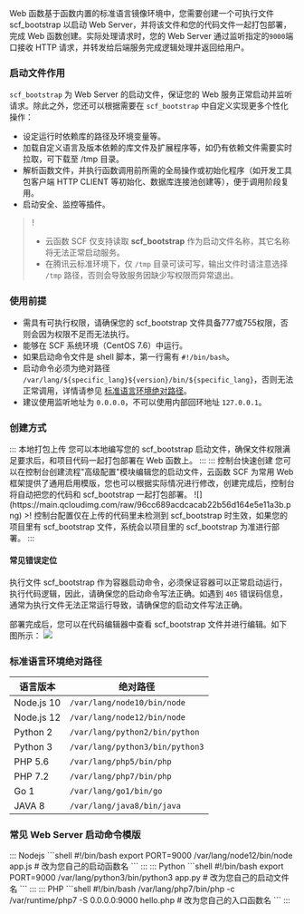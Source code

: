 Web 函数基于函数内置的标准语言镜像环境中，您需要创建一个可执行文件 scf_bootstrap 以启动 Web Server，并将该文件和您的代码文件一起打包部署，完成 Web 函数创建。实际处理请求时，您的 Web Server 通过监听指定的`9000`端口接收 HTTP 请求，并转发给后端服务完成逻辑处理并返回给用户。

### 启动文件作用
 `scf_bootstrap` 为 Web Server 的启动文件，保证您的 Web 服务正常启动并监听请求。除此之外，您还可以根据需要在 `scf_bootstrap` 中自定义实现更多个性化操作：

- 设定运行时依赖库的路径及环境变量等。
- 加载自定义语言及版本依赖的库文件及扩展程序等，如仍有依赖文件需要实时拉取，可下载至 /tmp 目录。
- 解析函数文件，并执行函数调用前所需的全局操作或初始化程序（如开发工具包客户端 HTTP CLIENT 等初始化、数据库连接池创建等），便于调用阶段复用。
- 启动安全、监控等插件。

>!
>- 云函数 SCF 仅支持读取 **scf_bootstrap** 作为启动文件名称，其它名称将无法正常启动服务。
>- 在腾讯云标准环境下，仅 `/tmp` 目录可读可写，输出文件时请注意选择 `/tmp` 路径，否则会导致服务因缺少写权限而异常退出。
>

### 使用前提
- 需具有可执行权限，请确保您的 scf_bootstrap 文件具备777或755权限，否则会因为权限不足而无法执行。
- 能够在 SCF 系统环境（CentOS 7.6）中运行。
- 如果启动命令文件是 shell 脚本，第一行需有 `#!/bin/bash`。
- 启动命令必须为绝对路径 `/var/lang/${specific_lang}${version}/bin/${specific_lang}`，否则无法正常调用，详情请参见 [标准语言环境绝对路径](#1)。
- 建议使用监听地址为 `0.0.0.0`，不可以使用内部回环地址 `127.0.0.1`。

### 创建方式
<dx-tabs>
::: 本地打包上传
您可以本地编写您的 scf_bootstrap 启动文件，确保文件权限满足要求后，和项目代码一起打包部署在 Web 函数上。
:::
::: 控制台快速创建
您可以在控制台创建流程"高级配置"模块编辑您的启动文件，云函数 SCF 为常用 Web 框架提供了通用启用模版，您也可以根据实际情况进行修改，创建完成后，控制台将自动把您的代码和 scf_bootstrap 一起打包部署。
![](https://main.qcloudimg.com/raw/96cc689acdcacab22b56d164e5e11a3b.png)
>! 控制台配置仅在上传的代码里未检测到 scf_bootstrap 时生效，如果您的项目里有 scf_bootstrap 文件，系统会以项目里的 scf_bootstrap 为准进行部署。
:::
</dx-tabs>

#### 常见错误定位
执行文件 scf_bootstrap 作为容器启动命令，必须保证容器可以正常启动运行，执行代码逻辑，因此，请确保您的启动命令写法正确。如遇到 `405` 错误码信息，通常为执行文件无法正常运行导致，请确保您的启动文件写法正确。


部署完成后，您可以在代码编辑器中查看 scf_bootstrap 文件并进行编辑。如下图所示：
![](https://main.qcloudimg.com/raw/2c883a8baa4e1b4058ee2eab6464568f.png)

<span id="1"></span>
### 标准语言环境绝对路径
|语言版本|绝对路径|
|----------------|------------------|
|Node.js 10|`/var/lang/node10/bin/node`|
|Node.js 12|`/var/lang/node12/bin/node`|
|Python 2|`/var/lang/python2/bin/python`|
|Python 3|`/var/lang/python3/bin/python3`|
|PHP 5.6|`/var/lang/php5/bin/php`|
|PHP 7.2|`/var/lang/php7/bin/php`|
|Go 1|`/var/lang/go1/bin/go`|
|JAVA 8|`/var/lang/java8/bin/java`|

### 常见 Web Server 启动命令模版
<dx-codeblock>
::: Nodejs 
```shell
#!/bin/bash
export PORT=9000
/var/lang/node12/bin/node app.js # 改为您自己的启动函数名
```
:::
::: Python
```shell
#!/bin/bash
export PORT=9000
/var/lang/python3/bin/python3 app.py # 改为您自己的启动文件名
```
:::
::: PHP 
```shell
#!/bin/bash
/var/lang/php7/bin/php -c /var/runtime/php7 -S 0.0.0.0:9000 hello.php # 改为您自己的入口函数名
```
:::
</dx-codeblock>

